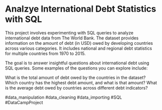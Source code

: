 # Analzye International Debt Statistics with SQL

This project involves experimenting with SQL queries to analyze international debt data from The World Bank. The dataset provides information on the amount of debt (in USD) owed by developing countries across various categories. It includes national and regional debt statistics for multiple countries from 1970 to 2015.

The goal is to answer insightful questions about international debt using SQL queries. Some examples of the questions you can explore include:

What is the total amount of debt owed by the countries in the dataset?
Which country has the highest debt amount, and what is that amount?
What is the average debt owed by countries across different debt indicators?


#data_manipulation #data_cleaning #data_importing #SQL #DataCampProject
